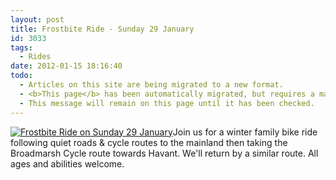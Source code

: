 ```yaml
---
layout: post
title: Frostbite Ride - Sunday 29 January
id: 3033
tags:
  - Rides
date: 2012-01-15 18:16:40
todo:
  - Articles on this site are being migrated to a new format.
  - <b>This page</b> has been automatically migrated, but requires a manual check-&amp;-tune to ensure the format and links all work as expected.
  - This message will remain on this page until it has been checked.
---
```


[![Frostbite Ride on Sunday 29 January](http://www.pompeybug.co.uk/wp-content/uploads/2011/12/frostbite-ride-pdf-211x300.jpg "Frostbite Ride")](http://www.pompeybug.co.uk/wp-content/uploads/2011/12/frostbite-ride-pdf.jpg)Join us for a winter family bike ride following quiet roads &amp; cycle routes to the mainland then taking the Broadmarsh Cycle route towards Havant. We'll return by a similar route. All ages and abilities welcome.